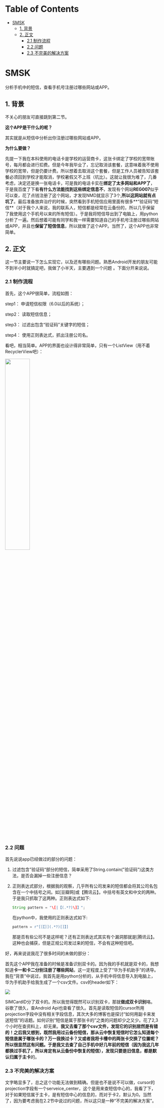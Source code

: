 Table of Contents
=================

* [SMSK](#smsk)
  * [1\. 背景](#1-%E8%83%8C%E6%99%AF)
  * [2\. 正文](#2-%E6%AD%A3%E6%96%87)
    * [2\.1 制作流程](#21-%E5%88%B6%E4%BD%9C%E6%B5%81%E7%A8%8B)
    * [2\.2 问题](#22-%E9%97%AE%E9%A2%98)
    * [2\.3 不完美的解决方案](#23-%E4%B8%8D%E5%AE%8C%E7%BE%8E%E7%9A%84%E8%A7%A3%E5%86%B3%E6%96%B9%E6%A1%88)

# SMSK

分析手机中的短信，查看手机号注册过哪些网站或APP。

## 1. 背景

不关心的朋友可直接跳到第二节。

**这个APP是干什么的呢？**

其实就是从短信中分析出你注册过哪些网站或APP。

**为什么要做？**

先提一下我在本科使用的电话卡是学校的运营商卡，这张卡绑定了学校的宽带账号，每月都会进行扣费。但是今年我毕业了，忘记取消该套餐，这意味着我不使用学校的宽带，但是仍要计费。所以想着去取消这个套餐，但是工作人员被告知该套餐必须回到学校才能取消，学校暑假又不上班（坑比）。这就让我很为难了，几番考虑，决定还是换一张电话卡，可是我的电话卡实在**绑定了太多网站和APP了**，于是我百度了下看**有什么方法能找到这些绑定信息不**，发现有个网站**REG007**似乎可以查，花了点钱注册了这个网站，才发现NMD就显示了3个,**所以这网站就有点坑了**。最后准备放弃治疗的时候，突然看到手机短信应用里面有很多**“验证码”短信**（对于我个人来说，我的联系人，短信都是经常在云备份的，所以几乎保留了我使用这个手机号以来的所有短信）。于是我将短信导出到了电脑上，用python分析了一遍。然后想着可能有同学和我一样需要知道自己的手机号注册过哪些网站或APP，并且也**保留了短信信息**，所以就做了这个APP。当然了，这个APP也非常简单。

## 2. 正文

这一节主要说一下怎么实现它，以及还有哪些问题。熟悉Android开发的朋友可能不到半小时就搞定吧，我做了小半天，主要遇到一个问题 。下面分开来说说。

### 2.1 制作流程

首先，这个APP很简单，流程如图：

step1： 申请短信权限（6.0以后的系统）；

step2： 读取短信信息；

step3： 过滤出包含“验证码”关键字的短信；

step4： 使用正则表达式，抓出注册公司名。

看吧，相当简单。APP的界面也设计得非常简单，只有一个ListView（用不着RecyclerView吧）：

<img src="https://ae01.alicdn.com/kf/He33bee112f0f47fdbf3067366a74f9bf6.jpg"  width=40%>

### 2.2 问题

首先说说app已经做过的部分的问题：

1. 过滤包含”验证码“部分的短信，简单采用了String.contain("验证码")这类方法，是否会漏掉一些注册信息？

2. 正则表达式部分，根据我的观察，几乎所有公司发来的短信都会将其公司名包含在一个中括号之间。如[豆瓣网]或【腾讯云】。中括号有英文和中文的两种。于是我只抓取了这两种。正则表达式如下:

   ```java
   String pattern = "\[|【(.*?)\]】";
   ```

   在python中，我使用的正则表达式如下:

   ```python
   pattern = r"[[【]](.*?)[]】]
   ```

   那是否有些公司不是这样呢？还有正则表达式其实有个漏洞那就是[腾讯云】。这种也会捕获，但是正规公司发过来的短信，不会有这种短信吧。

好，再来说说我花了很多时间的未做的部分：

首先这个APP我在准备的时候是准备识别双卡的。因为我的手机就是双卡的，我想知道**卡一和卡二分别注册了哪些网站**，这一定程度上受了“华为手机助手”的诱导。我在“背景”中说过，我首先是用python分析的，从手机中将信息导入到电脑上，华为手机助手给我生成了一个csv文件。csv的header如下：

![](https://ae01.alicdn.com/kf/H1c8467db520248369e39e1a28f80376bH.jpg)

SIMCardID分了双卡的。所以我觉得既然可以识别双卡，那就**做成双卡识别**咯。谷歌了很久，查Android Api也查看了很久。首先是读取短信的cursor所用projection字段中没有相关字段信息，其次大多的博客也是探讨“如何用副卡来发送短信”的话题。如何识别“短信是属于那张卡的”之类的问题却少之又少。花了2,3个小时在查资料上，却无果。**我又去看了那个csv文件，发现它的识别居然是有错的！**之后我又想到，既然我用过云备份短信，那从云中恢复短信时它怎么知道每个短信是属于哪张卡的？万一我换过卡？又或者我将卡槽中的两张卡交换了位置呢？所以很显然这有问题。于是我又去查了自己手机中好几年前的短信（因为我这几年都换过手机了，所以肯定有从云备份中恢复的短信），发现只要是旧信息，都是**默认归属于主卡**的。

### 2.3 不完美的解决方案

文字略显多了，总之这个功能无法做到精确。但是也不是说不可以做，cursor的projection字段有一个serveice_center，这个是用来查短信中心的，我看了下，对于如果短信属于主卡，是有短信中心的信息的，而对于卡2，默认为0。当然了，因为要考虑我在2.2节中说过的问题，所以这只是一种“不完美的解决方案”。